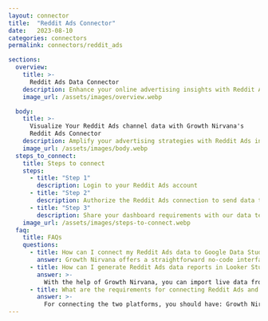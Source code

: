 ```yaml
---
layout: connector
title:  "Reddit Ads Connector"
date:   2023-08-10
categories: connectors
permalink: connectors/reddit_ads

sections:
  overview:
    title: >-
      Reddit Ads Data Connector
    description: Enhance your online advertising insights with Reddit Ads integration. Seamlessly merge advertising performance data from Reddit Ads with Looker Studio's analytical capabilities, unlocking insights that shape ad strategies, audience engagement, and campaign success.
    image_url: /assets/images/overview.webp

  body:
    title: >-
      Visualize Your Reddit Ads channel data with Growth Nirvana's
      Reddit Ads Connector
    description: Amplify your advertising strategies with Reddit Ads insights integrated into Looker Studio.
    image_url: /assets/images/body.webp
  steps_to_connect:
    title: Steps to connect
    steps:
      - title: "Step 1"
        description: Login to your Reddit Ads account
      - title: "Step 2"
        description: Authorize the Reddit Ads connection to send data to Growth Nirvana
      - title: "Step 3"
        description: Share your dashboard requirements with our data team. We will build the report for you.
    image_url: /assets/images/steps-to-connect.webp
  faq:
    title: FAQs
    questions:
      - title: How can I connect my Reddit Ads data to Google Data Studio/Looker Studio?
        answer: Growth Nirvana offers a straightforward no-code interface to connect to Reddit Ads data sources.
      - title: How can I generate Reddit Ads data reports in Looker Studio?
        answer: >-
          With the help of Growth Nirvana, you can import live data from Reddit Ads into Looker Studio. These data can be viewed in charts, tables, and dashboards to generate branded reports that can be shared instantly.
      - title: What are the requirements for connecting Reddit Ads and Looker Studio?
        answer: >-
          For connecting the two platforms, you should have: Growth Nirvana Account and Reddit Ads Ads Account
---
```

